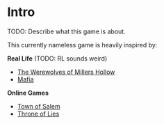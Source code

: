 # Intro

TODO: Describe what this game is about.

This currently nameless game is heavily inspired by:

**Real Life** (TODO: RL sounds weird)
- [The Werewolves of Millers Hollow](https://en.wikipedia.org/wiki/The_Werewolves_of_Millers_Hollow)
- [Mafia](https://en.wikipedia.org/wiki/Mafia_(party_game))

**Online Games**
- [Town of Salem](https://www.blankmediagames.com/)
- [Throne of Lies](https://www.throneoflies.com/)
